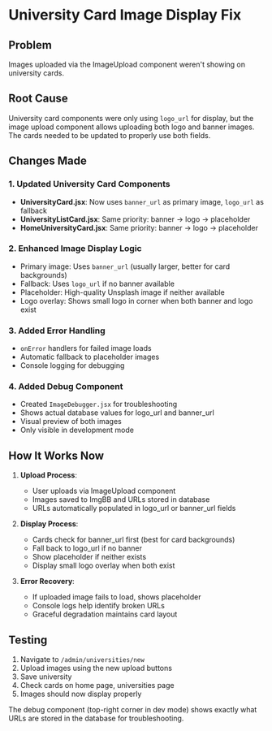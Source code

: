 # University Card Image Display Fix

## Problem
Images uploaded via the ImageUpload component weren't showing on university cards.

## Root Cause
University card components were only using `logo_url` for display, but the image upload component allows uploading both logo and banner images. The cards needed to be updated to properly use both fields.

## Changes Made

### 1. Updated University Card Components
- **UniversityCard.jsx**: Now uses `banner_url` as primary image, `logo_url` as fallback
- **UniversityListCard.jsx**: Same priority: banner → logo → placeholder
- **HomeUniversityCard.jsx**: Same priority: banner → logo → placeholder

### 2. Enhanced Image Display Logic
- Primary image: Uses `banner_url` (usually larger, better for card backgrounds)
- Fallback: Uses `logo_url` if no banner available
- Placeholder: High-quality Unsplash image if neither available
- Logo overlay: Shows small logo in corner when both banner and logo exist

### 3. Added Error Handling
- `onError` handlers for failed image loads
- Automatic fallback to placeholder images
- Console logging for debugging

### 4. Added Debug Component
- Created `ImageDebugger.jsx` for troubleshooting
- Shows actual database values for logo_url and banner_url
- Visual preview of both images
- Only visible in development mode

## How It Works Now

1. **Upload Process**: 
   - User uploads via ImageUpload component
   - Images saved to ImgBB and URLs stored in database
   - URLs automatically populated in logo_url or banner_url fields

2. **Display Process**:
   - Cards check for banner_url first (best for card backgrounds)
   - Fall back to logo_url if no banner
   - Show placeholder if neither exists
   - Display small logo overlay when both exist

3. **Error Recovery**:
   - If uploaded image fails to load, shows placeholder
   - Console logs help identify broken URLs
   - Graceful degradation maintains card layout

## Testing

1. Navigate to `/admin/universities/new`
2. Upload images using the new upload buttons
3. Save university
4. Check cards on home page, universities page
5. Images should now display properly

The debug component (top-right corner in dev mode) shows exactly what URLs are stored in the database for troubleshooting.
